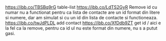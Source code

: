 https://ibb.co/TBSBq9rG table-list
https://ibb.co/LdTS2GyR
Remove id cu numar nu a functionat pentru ca lista de contacte are un id format din litere si numere, dar am simulat si cu un id din lista de contacte si functioneaza.
https://ibb.co/twJdPLDL add contact
https://ibb.co/XfDdb9ZT get id / aici e la fel ca la remove, pentru ca id ul nu este format din numere, nu s a putut gasi.
